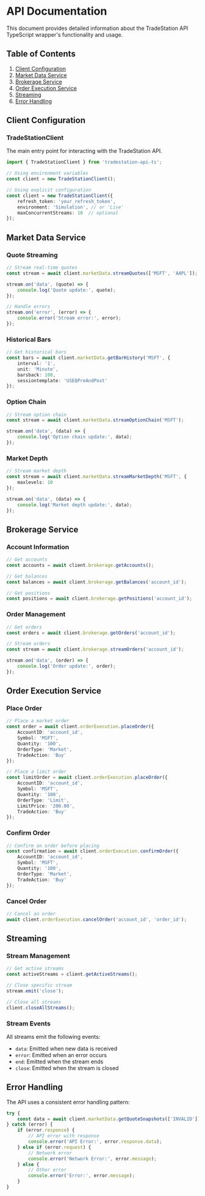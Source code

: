 # API Documentation

This document provides detailed information about the TradeStation API TypeScript wrapper's functionality and usage.

## Table of Contents

1. [Client Configuration](#client-configuration)
2. [Market Data Service](#market-data-service)
3. [Brokerage Service](#brokerage-service)
4. [Order Execution Service](#order-execution-service)
5. [Streaming](#streaming)
6. [Error Handling](#error-handling)

## Client Configuration

### TradeStationClient

The main entry point for interacting with the TradeStation API.

```typescript
import { TradeStationClient } from 'tradestation-api-ts';

// Using environment variables
const client = new TradeStationClient();

// Using explicit configuration
const client = new TradeStationClient({
    refresh_token: 'your_refresh_token',
    environment: 'Simulation', // or 'Live'
    maxConcurrentStreams: 10  // optional
});
```

## Market Data Service

### Quote Streaming

```typescript
// Stream real-time quotes
const stream = await client.marketData.streamQuotes(['MSFT', 'AAPL']);

stream.on('data', (quote) => {
    console.log('Quote update:', quote);
});

// Handle errors
stream.on('error', (error) => {
    console.error('Stream error:', error);
});
```

### Historical Bars

```typescript
// Get historical bars
const bars = await client.marketData.getBarHistory('MSFT', {
    interval: '1',
    unit: 'Minute',
    barsback: 100,
    sessiontemplate: 'USEQPreAndPost'
});
```

### Option Chain

```typescript
// Stream option chain
const stream = await client.marketData.streamOptionChain('MSFT');

stream.on('data', (data) => {
    console.log('Option chain update:', data);
});
```

### Market Depth

```typescript
// Stream market depth
const stream = await client.marketData.streamMarketDepth('MSFT', {
    maxlevels: 10
});

stream.on('data', (data) => {
    console.log('Market depth update:', data);
});
```

## Brokerage Service

### Account Information

```typescript
// Get accounts
const accounts = await client.brokerage.getAccounts();

// Get balances
const balances = await client.brokerage.getBalances('account_id');

// Get positions
const positions = await client.brokerage.getPositions('account_id');
```

### Order Management

```typescript
// Get orders
const orders = await client.brokerage.getOrders('account_id');

// Stream orders
const stream = await client.brokerage.streamOrders('account_id');

stream.on('data', (order) => {
    console.log('Order update:', order);
});
```

## Order Execution Service

### Place Order

```typescript
// Place a market order
const order = await client.orderExecution.placeOrder({
    AccountID: 'account_id',
    Symbol: 'MSFT',
    Quantity: '100',
    OrderType: 'Market',
    TradeAction: 'Buy'
});

// Place a limit order
const limitOrder = await client.orderExecution.placeOrder({
    AccountID: 'account_id',
    Symbol: 'MSFT',
    Quantity: '100',
    OrderType: 'Limit',
    LimitPrice: '200.00',
    TradeAction: 'Buy'
});
```

### Confirm Order

```typescript
// Confirm an order before placing
const confirmation = await client.orderExecution.confirmOrder({
    AccountID: 'account_id',
    Symbol: 'MSFT',
    Quantity: '100',
    OrderType: 'Market',
    TradeAction: 'Buy'
});
```

### Cancel Order

```typescript
// Cancel an order
await client.orderExecution.cancelOrder('account_id', 'order_id');
```

## Streaming

### Stream Management

```typescript
// Get active streams
const activeStreams = client.getActiveStreams();

// Close specific stream
stream.emit('close');

// Close all streams
client.closeAllStreams();
```

### Stream Events

All streams emit the following events:
- `data`: Emitted when new data is received
- `error`: Emitted when an error occurs
- `end`: Emitted when the stream ends
- `close`: Emitted when the stream is closed

## Error Handling

The API uses a consistent error handling pattern:

```typescript
try {
    const data = await client.marketData.getQuoteSnapshots(['INVALID']);
} catch (error) {
    if (error.response) {
        // API error with response
        console.error('API Error:', error.response.data);
    } else if (error.request) {
        // Network error
        console.error('Network Error:', error.message);
    } else {
        // Other error
        console.error('Error:', error.message);
    }
}
```